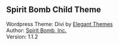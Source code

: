 ## Spirit Bomb Child Theme

Wordpress Theme: Divi by [Elegant Themes](https://elegantthemes.com/)<br>
Author: [Spirit Bomb, Inc.](https://spiritbomb.ai/)<br>
Version: 1.1.2<br>
<br>
<br>
